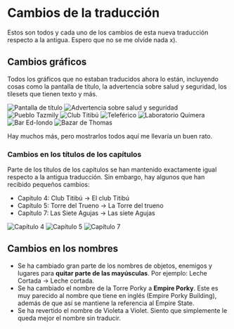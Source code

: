 # Cambios de la traducción
Estos son todos y cada uno de los cambios de esta nueva traducción respecto a la antigua. Espero que no se me olvide nada x).

## Cambios gráficos
Todos los gráficos que no estaban traducidos ahora lo están, incluyendo cosas como la pantalla de título, la advertencia sobre salud y seguridad, los tilesets que tienen texto y más.

![Pantalla de título](https://github.com/user-attachments/assets/83c208f4-7c95-45f6-b0a6-54de16220662)  ![Advertencia sobre salud y seguridad](https://github.com/user-attachments/assets/850c7737-e701-46f6-95b9-40f840216104)  ![Pueblo Tazmily](https://github.com/user-attachments/assets/3d7d9398-bdf6-45e1-b1b5-ffae743c4188)
![Club Titibú](https://github.com/user-attachments/assets/3ac7b21e-17e6-487a-933e-59153f739474)  ![Teleférico](https://github.com/user-attachments/assets/2cbdd1ab-5f93-4a4a-8386-05ab2b6d5cd1)
![Laboratorio Quimera](https://github.com/user-attachments/assets/eec8f602-694c-4bf2-8623-ea0e27c37bb2)  ![Bar Ed-Iondo](https://github.com/user-attachments/assets/9ef83ff0-6951-46f5-a671-3c1f1b33b915)  ![Bazar de Thomas](https://github.com/user-attachments/assets/70c9a377-710f-4386-b602-59acf6bf00af)


Hay muchos más, pero mostrarlos todos aquí me llevaría un buen rato.

### Cambios en los títulos de los capítulos
Parte de los títulos de los capítulos se han mantenido exactamente igual respecto a la antigua traducción. Sin embargo, hay algunos que han recibido pequeños cambios:
- Capítulo 4: Club Titibú -> El club Titibú
- Capítulo 5: Torre del Trueno -> La Torre del trueno
- Capítulo 7: Las Siete Agujas -> Las siete Agujas

![Capítulo 4](https://github.com/user-attachments/assets/2b431e6d-606c-4a48-b5b7-8fcd8ffb6b98)  ![Capítulo 5](https://github.com/user-attachments/assets/a10090b7-217b-4074-8689-0af41d26cf21)  ![Capítulo 7](https://github.com/user-attachments/assets/89597740-81fc-47f7-853f-d1c64185cbd4)

## Cambios en los nombres
- Se ha cambiado gran parte de los nombres de objetos, enemigos y lugares para **quitar parte de las mayúsculas**. Por ejemplo: Leche Cortada -> Leche cortada.
- Se ha cambiado el nombre de la Torre Porky a **Empire Porky**. Este es muy parecido al nombre que tiene en inglés (Empire Porky Building), además de que así se mantiene la referencia al Empire State.
- Se ha revertido el nombre de Violeta a Violet. Siento que simplemente le queda mejor el nombre sin traducir.
